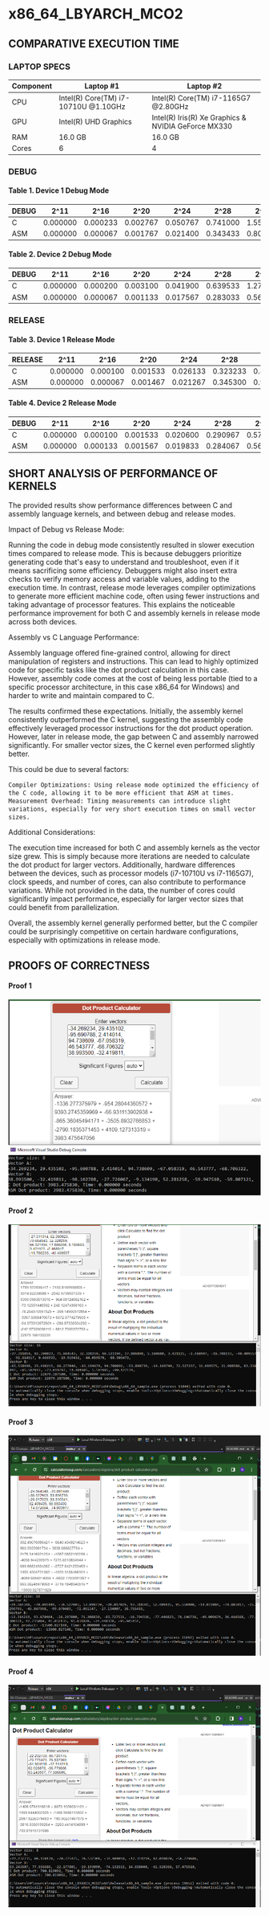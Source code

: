 # x86_64_LBYARCH_MCO2

## COMPARATIVE EXECUTION TIME

### LAPTOP SPECS

| Component        | Laptop #1                             | Laptop #2                                      |
|------------------|---------------------------------------|------------------------------------------------|
| CPU              | Intel(R) Core(TM) i7-10710U @1.10GHz  | Intel(R) Core(TM) i7-1165G7 @2.80GHz           |
| GPU              | Intel(R) UHD Graphics                 | Intel(R) Iris(R) Xe Graphics & NVIDIA GeForce MX330 |
| RAM              | 16.0 GB                               | 16.0 GB                                        |
| Cores            | 6                                     | 4                                              |

### DEBUG

#### Table 1. Device 1 Debug Mode
| DEBUG    | 2^11     | 2^16     | 2^20     | 2^24     | 2^28     | 2^29     | 2^30     |
|----------|----------|----------|----------|----------|----------|----------|----------|
| C        | 0.000000 | 0.000233 | 0.002767 | 0.050767 | 0.741000 | 1.555000 | 3.586967 |
| ASM      | 0.000000 | 0.000067 | 0.001767 | 0.021400 | 0.343433 | 0.808533 | 1.575333 |


#### Table 2. Device 2 Debug Mode
| DEBUG    | 2^11     | 2^16     | 2^20     | 2^24     | 2^28     | 2^29     | 2^30     |
|----------|----------|----------|----------|----------|----------|----------|----------|
| C        | 0.000000 | 0.000200 | 0.003100 | 0.041900 | 0.639533 | 1.279667 | 4.082100 |
| ASM      | 0.000000 | 0.000067 | 0.001133 | 0.017567 | 0.283033 | 0.569933 | 1.520200 |



### RELEASE

#### Table 3. Device 1 Release Mode
| RELEASE  | 2^11     | 2^16     | 2^20     | 2^24     | 2^28     | 2^29     | 2^30     |
|----------|----------|----------|----------|----------|----------|----------|----------|
| C        | 0.000000 | 0.000100 | 0.001533 | 0.026133 | 0.323233 | 0.819367 | 3.110133 |
| ASM      | 0.000000 | 0.000067 | 0.001467 | 0.021267 | 0.345300 | 0.943600 | 1.722400 |


#### Table 4. Device 2 Release Mode
| DEBUG    | 2^11     | 2^16     | 2^20     | 2^24     | 2^28     | 2^29     | 2^30     |
|----------|----------|----------|----------|----------|----------|----------|----------|
| C        | 0.000000 | 0.000100 | 0.001533 | 0.020600 | 0.290967 | 0.574667 | 1.246300 |
| ASM      | 0.000000 | 0.000133 | 0.001567 | 0.019833 | 0.284067 | 0.567400 | 1.212267 |

## SHORT ANALYSIS OF PERFORMANCE OF KERNELS

The provided results show performance differences between C and assembly language kernels, and between debug and release modes.

Impact of Debug vs Release Mode:

Running the code in debug mode consistently resulted in slower execution times compared to release mode. This is because debuggers prioritize generating code that's easy to understand and troubleshoot, even if it means sacrificing some efficiency. Debuggers might also insert extra checks to verify memory access and variable values, adding to the execution time. In contrast, release mode leverages compiler optimizations to generate more efficient machine code, often using fewer instructions and taking advantage of processor features. This explains the noticeable performance improvement for both C and assembly kernels in release mode across both devices.

Assembly vs C Language Performance:

Assembly language offered fine-grained control, allowing for direct manipulation of registers and instructions. This can lead to highly optimized code for specific tasks like the dot product calculation in this case. However, assembly code comes at the cost of being less portable (tied to a specific processor architecture, in this case x86_64 for Windows) and harder to write and maintain compared to C.

The results confirmed these expectations. Initially, the assembly kernel consistently outperformed the C kernel, suggesting the assembly code effectively leveraged processor instructions for the dot product operation. However, later in release mode, the gap between C and assembly narrowed significantly. For smaller vector sizes, the C kernel even performed slightly better. 

This could be due to several factors:

    Compiler Optimizations: Using release mode optimized the efficiency of the C code, allowing it to be more efficient that ASM at times.
    Measurement Overhead: Timing measurements can introduce slight variations, especially for very short execution times on small vector sizes.

Additional Considerations:

The execution time increased for both C and assembly kernels as the vector size grew. This is simply because more iterations are needed to calculate the dot product for larger vectors. Additionally, hardware differences between the devices, such as processor models (i7-10710U vs i7-1165G7), clock speeds, and number of cores, can also contribute to performance variations. While not provided in the data, the number of cores could significantly impact performance, especially for larger vector sizes that could benefit from parallelization.

Overall, the assembly kernel generally performed better, but the C compiler could be surprisingly competitive on certain hardware configurations, especially with optimizations in release mode. 

## PROOFS OF CORRECTNESS

#### Proof 1
![Test 1](https://github.com/nicoleUY/x86_64_LBYARCH_MCO2/blob/master/images/lbyarch%20test1.png)

#### Proof 2
![Test 2](https://github.com/nicoleUY/x86_64_LBYARCH_MCO2/blob/master/images/lbyarch%20test2.png)

#### Proof 3
![Test 3](https://github.com/nicoleUY/x86_64_LBYARCH_MCO2/blob/master/images/lbyarch%20test3.png)

#### Proof 4
![Test 4](https://github.com/nicoleUY/x86_64_LBYARCH_MCO2/blob/master/images/lbyarch%20test4.png)


